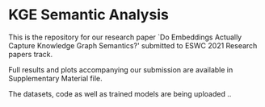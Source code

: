 # KGE Semantic Analysis

This is the repository for our research paper `Do Embeddings Actually Capture Knowledge Graph Semantics?' submitted to ESWC 2021 Research papers track.

Full results and plots accompanying our submission are available in Supplementary Material file.

The datasets, code as well as trained models are being uploaded ..
